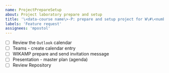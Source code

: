 ```yaml
---
name: ProjectPrepareSetup
about: Project laboratory prepare and setup
title: '\<data-course name\>-P: prepare and setup project for W\#\<number\>'
labels: 'Feature request'
assignees: 'mpostol'
---
```


- [ ] Review the `Outlook` calendar
- [ ] Teams - create calendar entry
- [ ] WIKAMP prepare and send invitation message
- [ ] Presentation - master plan (agenda)
- [ ] Review Repository
